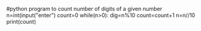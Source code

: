 #python program to count number of digits of a given number
n=int(input("enter")
count=0
while(n>0):
 dig=n%10
 count=count+1
 n=n//10
print(count)
